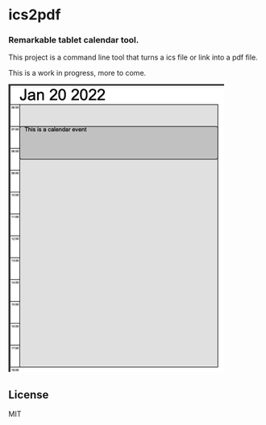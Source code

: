 # ics2pdf

### Remarkable tablet calendar tool.

This project is a command line tool that turns a ics file or link into a pdf file.

This is a work in progress, more to come.

![This is an image](https://github.com/wmealing/ics2pdf/raw/main/web/demo.png)




## License

MIT 

